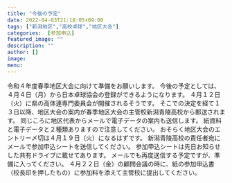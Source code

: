 ```yaml
---
title: "今後の予定"
date: 2022-04-03T21:18:05+09:00
tags: ["新潟地区","高校卓球","地区大会"]
categories:  [参加申込]
featured_image: ""
description: ""
author: []
image:  
menu:
---
```

令和４年度春季地区大会に向けて準備をお願いします。
今後の予定としては、４月４日（月）から日本卓球協会の登録ができるようになります。
４月１２日（火）に県の高体連専門委員会が開催されるそうです。
そこでの決定を経て１３日以降、地区大会の案内が春季地区大会の主管校新潟青陵高校から郵送されます。
同じころに地区代表からメールで電子データの案内も送信します。
紙資料と電子データと２種類ありますので注意してください。
おそらく地区大会のエントリー〆切は４月１９日（火）になるはずです。
新潟青陵高校の責任者宛にメールで参加申込シートを送信してください。
参加申込シートは先日お知らせした共有ドライブに載せてあります。
メールでも再度送信する予定ですが、準備に入ってください。
４月２２日（金）の顧問会議の時に、紙の参加申込書（校長印を押したもの）に参加料を添えて主管校に提出してください。
